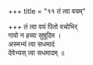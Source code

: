 +++
title = "११ तं त्वा वयम्"

+++
तं त्वा वयं पितो वचोभिर्  
गावो न हव्या सुषूदिम ।  
अस्मभ्यं त्वा सधमादं  
देवेभ्यस् त्वा सधमादम् ॥